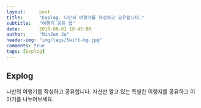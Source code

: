 ```yaml
---
layout:     post
title:      "Explog. 나만의 여행기를 작성하고 공유합니다."
subtitle:   "여행기 공유 앱"
date:       2018-08-01 18:45:00
author:     "MinJun Ju"
header-img: "img/tags/Swift-bg.jpg"
comments: true 
tags: [Explog]
---
```


## Explog 

나만의 여행기를 작성하고 공유합니다. 자신만 알고 있는 특별한 여행지를 공유하고 이야기를 나누어보세요.